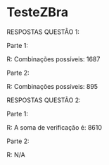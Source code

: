 # TesteZBra

RESPOSTAS QUESTÃO 1: 


Parte 1:

R: Combinações possíveis: 1687


Parte 2:

R: Combinações possíveis: 895


RESPOSTAS QUESTÃO 2:


Parte 1:

R: A soma de verificação é: 8610


Parte 2:

R: N/A
